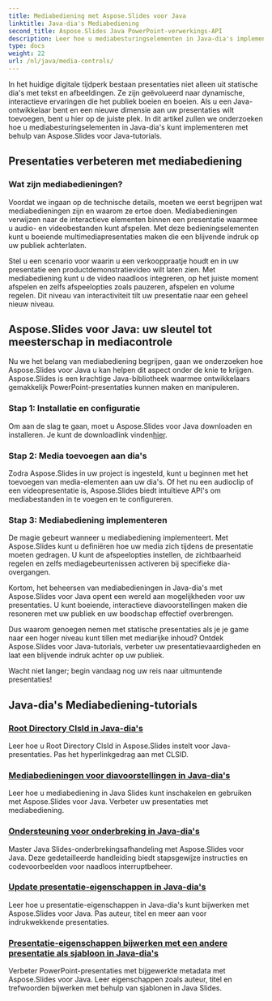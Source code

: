 ```yaml
---
title: Mediabediening met Aspose.Slides voor Java
linktitle: Java-dia's Mediabediening
second_title: Aspose.Slides Java PowerPoint-verwerkings-API
description: Leer hoe u mediabesturingselementen in Java-dia's implementeert met behulp van Aspose.Slides voor Java-tutorials. Verbeter uw presentaties naadloos met audio en video.
type: docs
weight: 22
url: /nl/java/media-controls/
---
```


In het huidige digitale tijdperk bestaan presentaties niet alleen uit statische dia's met tekst en afbeeldingen. Ze zijn geëvolueerd naar dynamische, interactieve ervaringen die het publiek boeien en boeien. Als u een Java-ontwikkelaar bent en een nieuwe dimensie aan uw presentaties wilt toevoegen, bent u hier op de juiste plek. In dit artikel zullen we onderzoeken hoe u mediabesturingselementen in Java-dia's kunt implementeren met behulp van Aspose.Slides voor Java-tutorials.

## Presentaties verbeteren met mediabediening

### Wat zijn mediabedieningen?

Voordat we ingaan op de technische details, moeten we eerst begrijpen wat mediabedieningen zijn en waarom ze ertoe doen. Mediabedieningen verwijzen naar de interactieve elementen binnen een presentatie waarmee u audio- en videobestanden kunt afspelen. Met deze bedieningselementen kunt u boeiende multimediapresentaties maken die een blijvende indruk op uw publiek achterlaten.

Stel u een scenario voor waarin u een verkooppraatje houdt en in uw presentatie een productdemonstratievideo wilt laten zien. Met mediabediening kunt u de video naadloos integreren, op het juiste moment afspelen en zelfs afspeelopties zoals pauzeren, afspelen en volume regelen. Dit niveau van interactiviteit tilt uw presentatie naar een geheel nieuw niveau.

## Aspose.Slides voor Java: uw sleutel tot meesterschap in mediacontrole

Nu we het belang van mediabediening begrijpen, gaan we onderzoeken hoe Aspose.Slides voor Java u kan helpen dit aspect onder de knie te krijgen. Aspose.Slides is een krachtige Java-bibliotheek waarmee ontwikkelaars gemakkelijk PowerPoint-presentaties kunnen maken en manipuleren.

### Stap 1: Installatie en configuratie

 Om aan de slag te gaan, moet u Aspose.Slides voor Java downloaden en installeren. Je kunt de downloadlink vinden[hier](https://releases.aspose.com/slides/java/).

### Stap 2: Media toevoegen aan dia's

Zodra Aspose.Slides in uw project is ingesteld, kunt u beginnen met het toevoegen van media-elementen aan uw dia's. Of het nu een audioclip of een videopresentatie is, Aspose.Slides biedt intuïtieve API's om mediabestanden in te voegen en te configureren.

### Stap 3: Mediabediening implementeren

De magie gebeurt wanneer u mediabediening implementeert. Met Aspose.Slides kunt u definiëren hoe uw media zich tijdens de presentatie moeten gedragen. U kunt de afspeelopties instellen, de zichtbaarheid regelen en zelfs mediagebeurtenissen activeren bij specifieke dia-overgangen.

Kortom, het beheersen van mediabedieningen in Java-dia's met Aspose.Slides voor Java opent een wereld aan mogelijkheden voor uw presentaties. U kunt boeiende, interactieve diavoorstellingen maken die resoneren met uw publiek en uw boodschap effectief overbrengen.

Dus waarom genoegen nemen met statische presentaties als je je game naar een hoger niveau kunt tillen met mediarijke inhoud? Ontdek Aspose.Slides voor Java-tutorials, verbeter uw presentatievaardigheden en laat een blijvende indruk achter op uw publiek.

Wacht niet langer; begin vandaag nog uw reis naar uitmuntende presentaties!

## Java-dia's Mediabediening-tutorials
### [Root Directory ClsId in Java-dia's](./root-directory-clsid-in-java-slides/)
Leer hoe u Root Directory ClsId in Aspose.Slides instelt voor Java-presentaties. Pas het hyperlinkgedrag aan met CLSID.
### [Mediabedieningen voor diavoorstellingen in Java-dia's](./slide-show-media-controls-in-java-slides/)
Leer hoe u mediabediening in Java Slides kunt inschakelen en gebruiken met Aspose.Slides voor Java. Verbeter uw presentaties met mediabediening.
### [Ondersteuning voor onderbreking in Java-dia's](./support-for-interrupt-in-java-slides/)
Master Java Slides-onderbrekingsafhandeling met Aspose.Slides voor Java. Deze gedetailleerde handleiding biedt stapsgewijze instructies en codevoorbeelden voor naadloos interruptbeheer.
### [Update presentatie-eigenschappen in Java-dia's](./update-presentation-properties-in-java-slides/)
Leer hoe u presentatie-eigenschappen in Java-dia's kunt bijwerken met Aspose.Slides voor Java. Pas auteur, titel en meer aan voor indrukwekkende presentaties.
### [Presentatie-eigenschappen bijwerken met een andere presentatie als sjabloon in Java-dia's](./update-presentation-properties-using-another-presentation-as-a-template-in-java-slides/)
Verbeter PowerPoint-presentaties met bijgewerkte metadata met Aspose.Slides voor Java. Leer eigenschappen zoals auteur, titel en trefwoorden bijwerken met behulp van sjablonen in Java Slides.
